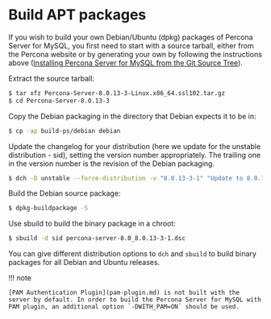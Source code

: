 # Build APT packages

If you wish to build your own Debian/Ubuntu (dpkg) packages of Percona Server for MySQL,
you first need to start with a source tarball, either from the Percona
website or by generating your own by following the instructions above ([Installing Percona Server for MySQL from the Git Source Tree](source-tarball.md)).

Extract the source tarball:

```{.bash data-prompt="$"}
$ tar xfz Percona-Server-8.0.13-3-Linux.x86_64.ssl102.tar.gz
$ cd Percona-Server-8.0.13-3
```

Copy the Debian packaging in the directory that Debian expects it to be in:

```{.bash data-prompt="$"}
$ cp -ap build-ps/debian debian
```

Update the changelog for your distribution (here we update for the unstable
distribution - sid), setting the version number appropriately. The trailing one
in the version number is the revision of the Debian packaging.

```{.bash data-prompt="$"}
$ dch -D unstable --force-distribution -v "8.0.13-3-1" "Update to 8.0.13-3"
```

Build the Debian source package:

```{.bash data-prompt="$"}
$ dpkg-buildpackage -S
```

Use sbuild to build the binary package in a chroot:

```{.bash data-prompt="$"}
$ sbuild -d sid percona-server-8.0_8.0.13-3-1.dsc
```

You can give different distribution options to `dch` and `sbuild` to build binary
packages for all Debian and Ubuntu releases.

!!! note

    [PAM Authentication Plugin](pam-plugin.md) is not built with the server by default. In order to build the Percona Server for MySQL with PAM plugin, an additional option `-DWITH_PAM=ON` should be used.
